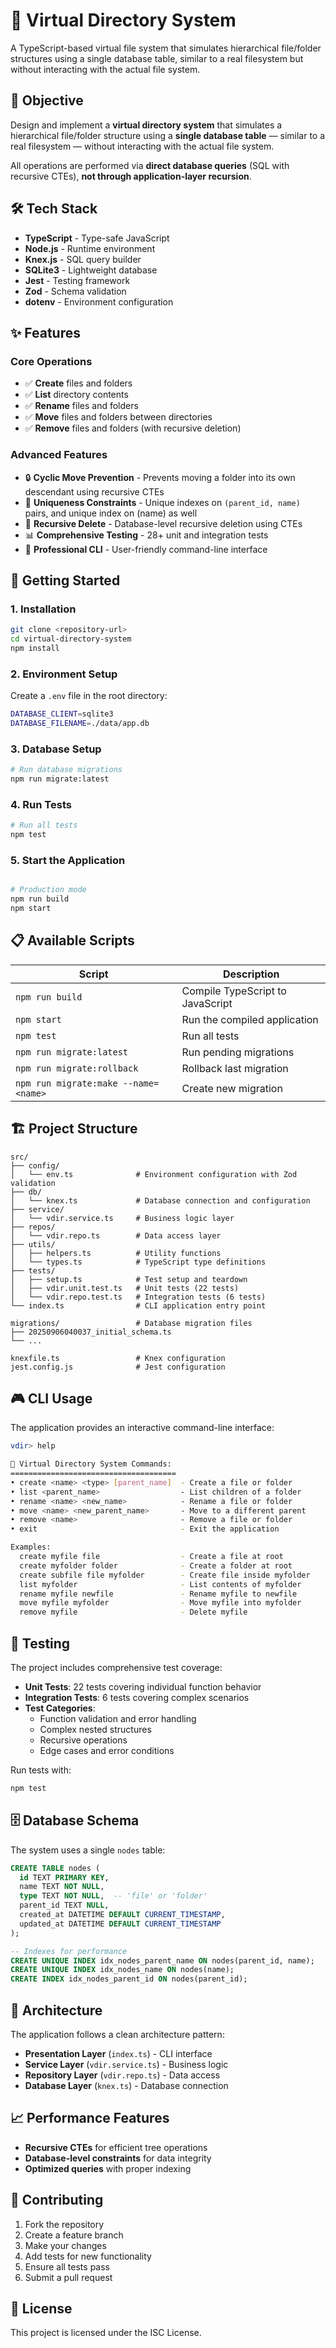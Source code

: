 # 📁 Virtual Directory System

A TypeScript-based virtual file system that simulates hierarchical file/folder structures using a single database table, similar to a real filesystem but without interacting with the actual file system.

## 🎯 Objective

Design and implement a **virtual directory system** that simulates a hierarchical file/folder structure using a **single database table** — similar to a real filesystem — without interacting with the actual file system.

All operations are performed via **direct database queries** (SQL with recursive CTEs), **not through application-layer recursion**.

## 🛠️ Tech Stack

- **TypeScript** - Type-safe JavaScript
- **Node.js** - Runtime environment
- **Knex.js** - SQL query builder
- **SQLite3** - Lightweight database
- **Jest** - Testing framework
- **Zod** - Schema validation
- **dotenv** - Environment configuration

## ✨ Features

### Core Operations
- ✅ **Create** files and folders
- ✅ **List** directory contents
- ✅ **Rename** files and folders
- ✅ **Move** files and folders between directories
- ✅ **Remove** files and folders (with recursive deletion)

### Advanced Features
- 🔒 **Cyclic Move Prevention** - Prevents moving a folder into its own descendant using recursive CTEs
- 🧪 **Uniqueness Constraints** - Unique indexes on `(parent_id, name)` pairs, and unique index on (name) as well
- 🔁 **Recursive Delete** - Database-level recursive deletion using CTEs
- 📊 **Comprehensive Testing** - 28+ unit and integration tests
- 🎨 **Professional CLI** - User-friendly command-line interface

## 🚀 Getting Started

### 1. Installation

```bash
git clone <repository-url>
cd virtual-directory-system
npm install
```

### 2. Environment Setup

Create a `.env` file in the root directory:

```bash
DATABASE_CLIENT=sqlite3
DATABASE_FILENAME=./data/app.db
```

### 3. Database Setup

```bash
# Run database migrations
npm run migrate:latest
```

### 4. Run Tests

```bash
# Run all tests
npm test

```

### 5. Start the Application

```bash

# Production mode
npm run build
npm start
```

## 📋 Available Scripts

| Script | Description |
|--------|-------------|
| `npm run build` | Compile TypeScript to JavaScript |
| `npm start` | Run the compiled application |
| `npm test` | Run all tests |
| `npm run migrate:latest` | Run pending migrations |
| `npm run migrate:rollback` | Rollback last migration |
| `npm run migrate:make --name=<name>` | Create new migration |

## 🏗️ Project Structure

```
src/
├── config/
│   └── env.ts              # Environment configuration with Zod validation
├── db/
│   └── knex.ts             # Database connection and configuration
├── service/
│   └── vdir.service.ts     # Business logic layer
├── repos/
│   └── vdir.repo.ts        # Data access layer
├── utils/
│   ├── helpers.ts          # Utility functions
│   └── types.ts            # TypeScript type definitions
├── tests/
│   ├── setup.ts            # Test setup and teardown
│   ├── vdir.unit.test.ts   # Unit tests (22 tests)
│   └── vdir.repo.test.ts   # Integration tests (6 tests)
└── index.ts                # CLI application entry point

migrations/                 # Database migration files
├── 20250906040037_initial_schema.ts
└── ...

knexfile.ts                 # Knex configuration
jest.config.js              # Jest configuration
```

## 🎮 CLI Usage

The application provides an interactive command-line interface:

```bash
vdir> help

📁 Virtual Directory System Commands:
=====================================
• create <name> <type> [parent_name]  - Create a file or folder
• list <parent_name>                  - List children of a folder
• rename <name> <new_name>            - Rename a file or folder
• move <name> <new_parent_name>       - Move to a different parent
• remove <name>                       - Remove a file or folder
• exit                                - Exit the application

Examples:
  create myfile file                  - Create a file at root
  create myfolder folder              - Create a folder at root
  create subfile file myfolder        - Create file inside myfolder
  list myfolder                       - List contents of myfolder
  rename myfile newfile               - Rename myfile to newfile
  move myfile myfolder                - Move myfile into myfolder
  remove myfile                       - Delete myfile
```

## 🧪 Testing

The project includes comprehensive test coverage:

- **Unit Tests**: 22 tests covering individual function behavior
- **Integration Tests**: 6 tests covering complex scenarios
- **Test Categories**:
  - Function validation and error handling
  - Complex nested structures
  - Recursive operations
  - Edge cases and error conditions

Run tests with:
```bash
npm test
```

## 🗄️ Database Schema

The system uses a single `nodes` table:

```sql
CREATE TABLE nodes (
  id TEXT PRIMARY KEY,
  name TEXT NOT NULL,
  type TEXT NOT NULL,  -- 'file' or 'folder'
  parent_id TEXT NULL,
  created_at DATETIME DEFAULT CURRENT_TIMESTAMP,
  updated_at DATETIME DEFAULT CURRENT_TIMESTAMP
);

-- Indexes for performance
CREATE UNIQUE INDEX idx_nodes_parent_name ON nodes(parent_id, name);
CREATE UNIQUE INDEX idx_nodes_name ON nodes(name);
CREATE INDEX idx_nodes_parent_id ON nodes(parent_id);
```

## 🔧 Architecture

The application follows a clean architecture pattern:

- **Presentation Layer** (`index.ts`) - CLI interface
- **Service Layer** (`vdir.service.ts`) - Business logic
- **Repository Layer** (`vdir.repo.ts`) - Data access
- **Database Layer** (`knex.ts`) - Database connection

## 📈 Performance Features

- **Recursive CTEs** for efficient tree operations
- **Database-level constraints** for data integrity
- **Optimized queries** with proper indexing

## 🤝 Contributing

1. Fork the repository
2. Create a feature branch
3. Make your changes
4. Add tests for new functionality
5. Ensure all tests pass
6. Submit a pull request

## 📄 License

This project is licensed under the ISC License.